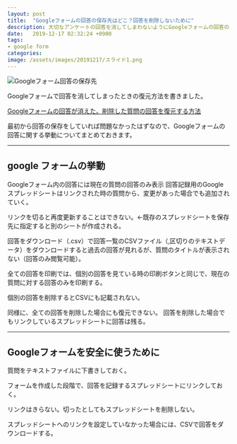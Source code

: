 ```yaml
---
layout: post
title:  "Googleフォームの回答の保存先はどこ？回答を削除しないために"
description: 大切なアンケートの回答を消してしまわないようにGoogleフォームの回答の保存先の挙動をまとめました。
date:   2019-12-17 02:32:24 +0900
tags:
- google form
categories:
image: /assets/images/20191217/スライド1.png
---
```


![Googleフォーム回答の保存先](/assets/images/20191217/スライド1.png)

Googleフォームで回答を消してしまったときの復元方法を書きました。

[Googleフォームの回答が消えた。削除した質問の回答を復元する方法](/2019/12/17/restore-googleform.html)

最初から回答の保存をしていれば問題なかったはずなので、Googleフォームの回答に関する挙動についてまとめておきます。

---

## google フォームの挙動
Googleフォーム内の回答には現在の質問の回答のみ表示 回答記録用のGoogleスプレッドシートはリンクされた時の質問から、変更があった場合でも追加されていく。

リンクを切ると再度更新することはできない。←既存のスプレッドシートを保存先に指定すると別のシートが作成される。

回答をダウンロード（.csv）で回答一覧のCSVファイル（,区切りのテキストデータ）をダウンロードすると過去の回答が見れるが、質問のタイトルが表示されない（回答のみ閲覧可能）。

全ての回答を印刷では、個別の回答を見ている時の印刷ボタンと同じで、現在の質問に対する回答のみを印刷する。

個別の回答を削除するとCSVにも記載されない。

同様に、全ての回答を削除した場合にも復元できない。 回答を削除した場合でもリンクしているスプレッドシートに回答は残る。

---

## Googleフォームを安全に使うために
質問をテキストファイルに下書きしておく。

フォームを作成した段階で、回答を記録するスプレッドシートにリンクしておく。

リンクはきらない。切ったとしてもスプレッドシートを削除しない。

スプレッドシートへのリンクを設定していなかった場合には、CSVで回答をダウンロードする。
